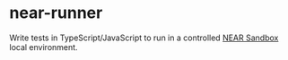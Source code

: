 near-runner
===========

Write tests in TypeScript/JavaScript to run in a controlled [NEAR Sandbox](https://github.com/near/sandbox) local environment.
